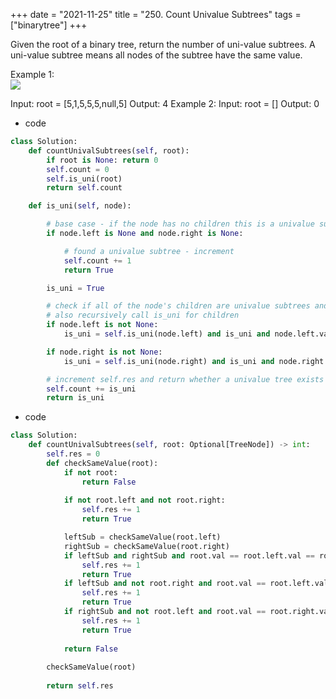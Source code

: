 +++ 
date = "2021-11-25"
title = "250. Count Univalue Subtrees"
tags = ["binarytree"]
+++

Given the root of a binary tree, return the number of uni-value subtrees.
A uni-value subtree means all nodes of the subtree have the same value.
 
Example 1:  
![](https://assets.leetcode.com/uploads/2020/08/21/unival_e1.jpg)

Input: root = [5,1,5,5,5,null,5] Output: 4 
Example 2:
Input: root = [] Output: 0

- code
```py
class Solution:
    def countUnivalSubtrees(self, root):
        if root is None: return 0
        self.count = 0
        self.is_uni(root)
        return self.count

    def is_uni(self, node):

        # base case - if the node has no children this is a univalue subtree
        if node.left is None and node.right is None:

            # found a univalue subtree - increment
            self.count += 1
            return True

        is_uni = True

        # check if all of the node's children are univalue subtrees and if they have the same value
        # also recursively call is_uni for children
        if node.left is not None:
            is_uni = self.is_uni(node.left) and is_uni and node.left.val == node.val

        if node.right is not None:
            is_uni = self.is_uni(node.right) and is_uni and node.right.val == node.val

        # increment self.res and return whether a univalue tree exists here
        self.count += is_uni
        return is_uni
```
- code
```py
class Solution:
    def countUnivalSubtrees(self, root: Optional[TreeNode]) -> int:
        self.res = 0
        def checkSameValue(root):
            if not root:
                return False
            
            if not root.left and not root.right:
                self.res += 1
                return True

            leftSub = checkSameValue(root.left)
            rightSub = checkSameValue(root.right)
            if leftSub and rightSub and root.val == root.left.val == root.right.val:
                self.res += 1
                return True
            if leftSub and not root.right and root.val == root.left.val:
                self.res += 1
                return True
            if rightSub and not root.left and root.val == root.right.val:
                self.res += 1
                return True
            
            return False
        
        checkSameValue(root)
        
        return self.res
```
